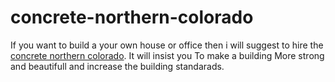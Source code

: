 # concrete-northern-colorado
If you want to build a your own house or office then i will suggest to hire the [concrete northern colorado](https://hugosconcrete.com/). It will insist you To make a building More strong and beautifull and increase the building standarads.
